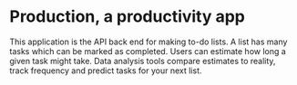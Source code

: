 # Production, a productivity app

This application is the API back end for making to-do lists. A list has many tasks which can be marked as completed. Users can estimate how long a given task might take. Data analysis tools compare estimates to reality, track frequency and predict tasks for your next list.
